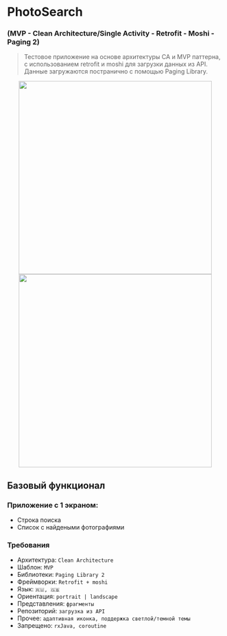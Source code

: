 # PhotoSearch 
### (MVP - Clean Architecture/Single Activity - Retrofit - Moshi - Paging 2)

> Тестовое приложение на основе архитектуры CA и MVP паттерна, с использованием retrofit и moshi для загрузки данных из API.
> Данные загружаются постранично с помощью Paging Library. 

<div align="center" style="text-align:center">
    <img src="https://user-images.githubusercontent.com/61781958/135451224-e6714a9a-5a79-4a20-9550-8684cec6ad17.png" height="450px"/>
    <img src="https://user-images.githubusercontent.com/61781958/135575719-be5613db-322a-40da-80f3-72a955be74c9.jpg" height="450px"/>
</div>

## Базовый функционал
### Приложение с 1 экраном: 
- Строка поиска
- Список с найдеными фотографиями

### Требования 
- Архитектура: `Clean Architecture` 
- Шаблон: `MVP`
- Библиотеки: `Paging Library 2`
- Фреймворки: `Retrofit + moshi`
- Язык: `🇷🇺, 🇬🇧`  
- Ориентация: `portrait | landscape`
- Представления: `фрагменты`
- Репозиторий: `загрузка из API` 
- Прочее: `адаптивная иконка, поддержка светлой/темной темы` 
- Запрещено: `rxJava, coroutine`
